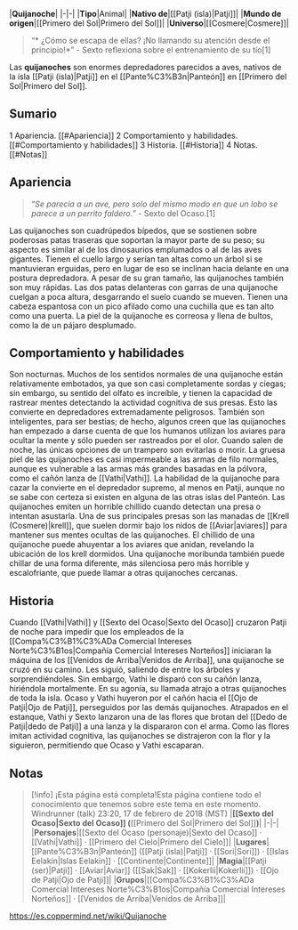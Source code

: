 

|**Quijanoche**|
|-|-|
|**Tipo**|Animal|
|**Nativo de**|[[Patji (isla)\|Patji]]|
|**Mundo de origen**|[[Primero del Sol\|Primero del Sol]]|
|**Universo**|[[Cosmere\|Cosmere]]|

>“* ¿Cómo se escapa de ellas? ¡No llamando su atención desde el principio!*”
\- Sexto reflexiona sobre el entrenamiento de su tío[1]


Las **quijanoches** son enormes depredadores parecidos a aves, nativos de la isla [[Patji (isla)\|Patji]] en el [[Pante%C3%B3n\|Panteón]] en [[Primero del Sol\|Primero del Sol]].

## Sumario

1 Apariencia. [[#Apariencia]] 
2 Comportamiento y habilidades. [[#Comportamiento y habilidades]] 
3 Historia. [[#Historia]] 
4 Notas. [[#Notas]] 


## Apariencia
>“*Se parecía a un ave, pero solo del mismo modo en que un lobo se parece a un perrito faldero.*”
\- Sexto del Ocaso.[1]


Las quijanoches son cuadrúpedos bípedos, que se sostienen sobre poderosas patas traseras que soportan la mayor parte de su peso; su aspecto es similar al de los dinosaurios emplumados o al de las aves gigantes. Tienen el cuello largo y serían tan altas como un árbol si se mantuvieran erguidas, pero en lugar de eso se inclinan hacia delante en una postura depredadora. A pesar de su gran tamaño, las quijanoches también son muy rápidas. Las dos patas delanteras con garras de una quijanoche cuelgan a poca altura, desgarrando el suelo cuando se mueven. Tienen una cabeza espantosa con un pico afilado como una cuchilla que es tan alto como una puerta. La piel de la quijanoche es correosa y llena de bultos, como la de un pájaro desplumado.

## Comportamiento y habilidades
Son nocturnas. Muchos de los sentidos normales de una quijanoche están relativamente embotados, ya que son casi completamente sordas y ciegas; sin embargo, su sentido del olfato es increíble, y tienen la capacidad de rastrear mentes detectando la actividad cognitiva de sus presas. Esto las convierte en depredadores extremadamente peligrosos. También son inteligentes, para ser bestias; de hecho, algunos creen que las quijanoches han empezado a darse cuenta de que los humanos utilizan los aviares para ocultar la mente y sólo pueden ser rastreados por el olor.
Cuando salen de noche, las únicas opciones de un trampero son evitarlas o morir. La gruesa piel de las quijanoches es casi impermeable a las armas de filo normales, aunque es vulnerable a las armas más grandes basadas en la pólvora, como el cañón lanza de [[Vathi\|Vathi]]. La habilidad de la quijanoche para cazar la convierte en el depredador supremo, al menos en Patji, aunque no se sabe con certeza si existen en alguna de las otras islas del Panteón.
Las quijanoches emiten un horrible chillido cuando detectan una presa o intentan asustarla. Una de sus principales presas son las manadas de [[Krell (Cosmere)\|krell]], que suelen dormir bajo los nidos de [[Aviar\|aviares]] para mantener sus mentes ocultas de las quijanoches. El chillido de una quijanoche puede ahuyentar a los aviares que anidan, revelando la ubicación de los krell dormidos. Una quijanoche moribunda también puede chillar de una forma diferente, más silenciosa pero más horrible y escalofriante, que puede llamar a otras quijanoches cercanas.

## Historia
Cuando [[Vathi\|Vathi]] y [[Sexto del Ocaso\|Sexto del Ocaso]] cruzaron Patji de noche para impedir que los empleados de la [[Compa%C3%B1%C3%ADa Comercial Intereses Norte%C3%B1os\|Compañía Comercial Intereses Norteños]] iniciaran la máquina de los [[Venidos de Arriba\|Venidos de Arriba]], una quijanoche se cruzó en su camino. Les siguió, saliendo de entre los árboles y sorprendiéndoles. Sin embargo, Vathi le disparó con su cañón lanza, hiriéndola mortalmente. En su agonía, su llamada atrajo a otras quijanoches de toda la isla. Ocaso y Vathi huyeron por el cañón hacia el [[Ojo de Patji\|Ojo de Patji]], perseguidos por las demás quijanoches. Atrapados en el estanque, Vathi y Sexto lanzaron una de las flores que brotan del [[Dedo de Patji\|dedo de Patji]] a una lanza y la dispararon con el arma. Como las flores imitan actividad cognitiva, las quijanoches se distrajeron con la flor y la siguieron, permitiendo que Ocaso y Vathi escaparan.

## Notas

> [!info] ¡Esta página está completa!Esta página contiene todo el conocimiento que tenemos sobre este tema en este momento.
Windrunner (talk) 23:20, 17 de febrero de 2018 (MST)
|**[[Sexto del Ocaso\|Sexto del Ocaso]] (**[[Primero del Sol\|Primero del Sol]]**)**|
|-|-|
|**Personajes**|[[Sexto del Ocaso (personaje)\|Sexto del Ocaso]] · [[Vathi\|Vathi]] · [[Primero del Cielo\|Primero del Cielo]]|
|**Lugares**|[[Pante%C3%B3n\|Panteón]] ([[Patji (isla)\|Patji]] · [[Sori\|Sori]]) · [[Islas Eelakin\|Islas Eelakin]] · [[Continente\|Continente]]|
|**Magia**|[[Patji (ser)\|Patji]] · [[Aviar\|Aviar]] ([[Sak\|Sak]] · [[Kokerlii\|Kokerlii]]) · [[Ojo de Patji\|Ojo de Patji]]|
|**Grupos**|[[Compa%C3%B1%C3%ADa Comercial Intereses Norte%C3%B1os\|Compañía Comercial Intereses Norteños]] · [[Venidos de Arriba\|Venidos de Arriba]]|



https://es.coppermind.net/wiki/Quijanoche